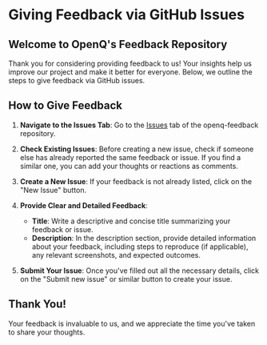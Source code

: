 # Giving Feedback via GitHub Issues

## Welcome to OpenQ's Feedback Repository

Thank you for considering providing feedback to us! Your insights help us improve our project and make it better for everyone. Below, we outline the steps to give feedback via GitHub issues.

## How to Give Feedback

1. **Navigate to the Issues Tab**: Go to the [Issues](https://github.com/OpenQDev/openq-feedback/issues) tab of the openq-feedback repository.

2. **Check Existing Issues**: Before creating a new issue, check if someone else has already reported the same feedback or issue. If you find a similar one, you can add your thoughts or reactions as comments.

3. **Create a New Issue**: If your feedback is not already listed, click on the "New Issue" button.

4. **Provide Clear and Detailed Feedback**:
    - **Title**: Write a descriptive and concise title summarizing your feedback or issue.
    - **Description**: In the description section, provide detailed information about your feedback, including steps to reproduce (if applicable), any relevant screenshots, and expected outcomes.

5. **Submit Your Issue**: Once you've filled out all the necessary details, click on the "Submit new issue" or similar button to create your issue.

## Thank You!

Your feedback is invaluable to us, and we appreciate the time you've taken to share your thoughts. 
